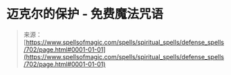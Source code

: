 <!--yml

分类：未分类

日期：2024-06-12 18:33:30

-->

# 迈克尔的保护 - 免费魔法咒语

> 来源：[https://www.spellsofmagic.com/spells/spiritual_spells/defense_spells/702/page.html#0001-01-01](https://www.spellsofmagic.com/spells/spiritual_spells/defense_spells/702/page.html#0001-01-01)
